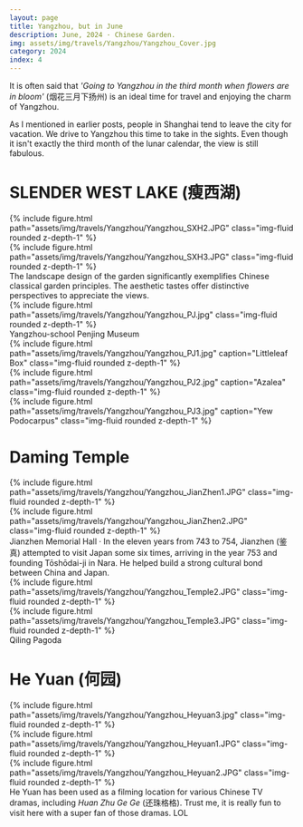 ```yaml
---
layout: page
title: Yangzhou, but in June
description: June, 2024 · Chinese Garden.
img: assets/img/travels/Yangzhou/Yangzhou_Cover.jpg
category: 2024
index: 4
---
```


It is often said that <i>'Going to Yangzhou in the third month when flowers are in bloom'</i> (烟花三月下扬州) is an ideal time for travel and enjoying the charm of Yangzhou.

As I mentioned in earlier posts, people in Shanghai tend to leave the city for vacation. We drive to Yangzhou this time to take in the sights. Even though it isn't exactly the third month of the lunar calendar, the view is still fabulous.

# SLENDER WEST LAKE (瘦西湖)

<div class="row justify-content-sm-center">
    <div class="col-sm mt-3 mt-md-0">
        {% include figure.html path="assets/img/travels/Yangzhou/Yangzhou_SXH2.JPG" class="img-fluid rounded z-depth-1" %}
    </div>
    <div class="col-sm mt-3 mt-md-0">
        {% include figure.html path="assets/img/travels/Yangzhou/Yangzhou_SXH3.JPG" class="img-fluid rounded z-depth-1" %}
    </div>
</div>
<div class="caption">
    The landscape design of the garden significantly exemplifies Chinese classical garden principles. The aesthetic tastes offer distinctive perspectives to appreciate the views.
</div>

<div class="row">
    <div class="col-sm mt-3 mt-md-0">
        {% include figure.html path="assets/img/travels/Yangzhou/Yangzhou_PJ.jpg" class="img-fluid rounded z-depth-1" %}
    </div>
</div>
<div class="caption">
    Yangzhou-school Penjing Museum
</div>

<div class="row">
    <div class="col-sm mt-3 mt-md-0">
        {% include figure.html path="assets/img/travels/Yangzhou/Yangzhou_PJ1.jpg" caption="Littleleaf Box" class="img-fluid rounded z-depth-1" %}
    </div>
    <div class="col-sm mt-3 mt-md-0">
        {% include figure.html path="assets/img/travels/Yangzhou/Yangzhou_PJ2.jpg" caption="Azalea" class="img-fluid rounded z-depth-1" %}
    </div>
    <div class="col-sm mt-3 mt-md-0">
        {% include figure.html path="assets/img/travels/Yangzhou/Yangzhou_PJ3.jpg" caption="Yew Podocarpus" class="img-fluid rounded z-depth-1" %}
    </div>
</div>

# Daming Temple

<div class="row justify-content-sm-center">
    <div class="col-sm mt-3 mt-md-0">
        {% include figure.html path="assets/img/travels/Yangzhou/Yangzhou_JianZhen1.JPG" class="img-fluid rounded z-depth-1" %}
    </div>
    <div class="col-sm mt-3 mt-md-0">
        {% include figure.html path="assets/img/travels/Yangzhou/Yangzhou_JianZhen2.JPG" class="img-fluid rounded z-depth-1" %}
    </div>
</div>
<div class="caption">
    Jianzhen Memorial Hall ·  In the eleven years from 743 to 754, Jianzhen (鉴真) attempted to visit Japan some six times, arriving in the year 753 and founding Tōshōdai-ji in Nara. He helped build a strong cultural bond between China and Japan.
</div>

<div class="row">
    <div class="col-sm mt-3 mt-md-0">
        {% include figure.html path="assets/img/travels/Yangzhou/Yangzhou_Temple2.JPG" class="img-fluid rounded z-depth-1" %}
    </div>
    <div class="col-sm mt-3 mt-md-0">
        {% include figure.html path="assets/img/travels/Yangzhou/Yangzhou_Temple3.JPG" class="img-fluid rounded z-depth-1" %}
    </div>
</div>
<div class="caption">
    Qiling Pagoda
</div>

# He Yuan (何园)

<div class="row">
    <div class="col-sm mt-3 mt-md-0">
        {% include figure.html path="assets/img/travels/Yangzhou/Yangzhou_Heyuan3.jpg" class="img-fluid rounded z-depth-1" %}
    </div>
</div>
<div class="caption">

<div class="row justify-content-sm-center">
    <div class="col-sm mt-3 mt-md-0">
        {% include figure.html path="assets/img/travels/Yangzhou/Yangzhou_Heyuan1.JPG" class="img-fluid rounded z-depth-1" %}
    </div>
    <div class="col-sm mt-3 mt-md-0">
        {% include figure.html path="assets/img/travels/Yangzhou/Yangzhou_Heyuan2.JPG" class="img-fluid rounded z-depth-1" %}
    </div>
</div>
<div class="caption">
    He Yuan has been used as a filming location for various Chinese TV dramas, including <i>Huan Zhu Ge Ge</i> (还珠格格). Trust me, it is really fun to visit here with a super fan of those dramas. LOL
</div>

</div>